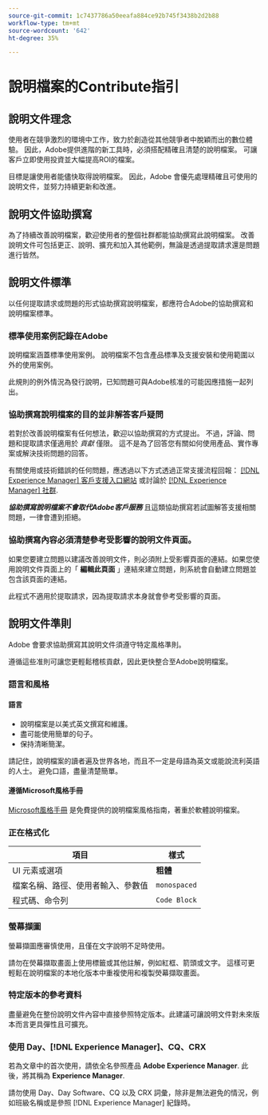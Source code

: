 ```yaml
---
source-git-commit: 1c7437786a50eeafa884ce92b745f3438b2d2b88
workflow-type: tm+mt
source-wordcount: '642'
ht-degree: 35%

---
```

# 說明檔案的Contribute指引

## 說明文件理念

使用者在競爭激烈的環境中工作，致力於創造從其他競爭者中脫穎而出的數位體驗。 因此，Adobe提供進階的新工具時，必須搭配精確且清楚的說明檔案。 可讓客戶立即使用投資並大幅提高ROI的檔案。

目標是讓使用者能儘快取得說明檔案。 因此，Adobe 會優先處理精確且可使用的說明文件，並努力持續更新和改進。

## 說明文件協助撰寫

為了持續改善說明檔案，歡迎使用者的整個社群都能協助撰寫此說明檔案。 改善說明文件可包括更正、說明、擴充和加入其他範例，無論是透過提取請求還是問題進行皆然。

## 說明文件標準

以任何提取請求或問題的形式協助撰寫說明檔案，都應符合Adobe的協助撰寫和說明檔案標準。

### 標準使用案例記錄在Adobe

說明檔案涵蓋標準使用案例。 說明檔案不包含產品標準及支援安裝和使用範圍以外的使用案例。

此規則的例外情況為發行說明，已知問題可與Adobe核准的可能因應措施一起列出。

### 協助撰寫說明檔案的目的並非解答客戶疑問

若對於改善說明檔案有任何想法，歡迎以協助撰寫的方式提出。 不過，評論、問題和提取請求僅適用於 *貢獻* 僅限。 這不是為了回答您有關如何使用產品、實作專案或解決技術問題的回答。

有關使用或技術錯誤的任何問題，應透過以下方式透過正常支援流程回報： [[!DNL Experience Manager] 客戶支援入口網站](https://experienceleague.adobe.com/?support-solution=Experience+Manager#home) 或討論於 [[!DNL Experience Manager] 社群](https://experienceleaguecommunities.adobe.com/t5/adobe-experience-manager/ct-p/adobe-experience-manager-community).

***協助撰寫說明檔案不會取代Adobe客戶服務*** 且這類協助撰寫若試圖解答支援相關問題，一律會遭到拒絕。

### 協助撰寫內容必須清楚參考受影響的說明文件頁面。

如果您要建立問題以建議改善說明文件，則必須附上受影響頁面的連結。如果您使用說明文件頁面上的「 **編輯此頁面** 」連結來建立問題，則系統會自動建立問題並包含該頁面的連結。

此程式不適用於提取請求，因為提取請求本身就會參考受影響的頁面。

## 說明文件準則

Adobe 會要求協助撰寫其說明文件須遵守特定風格準則。

遵循這些准則可讓您更輕鬆稽核貢獻，因此更快整合至Adobe說明檔案。

### 語言和風格

#### 語言

* 說明檔案是以美式英文撰寫和維護。
* 盡可能使用簡單的句子。
* 保持清晰簡潔。

請記住，說明檔案的讀者遍及世界各地，而且不一定是母語為英文或能說流利英語的人士。 避免口語，盡量清楚簡單。

#### 遵循Microsoft風格手冊

[Microsoft風格手冊](https://learn.microsoft.com/en-us/style-guide/welcome/) 是免費提供的說明檔案風格指南，著重於軟體說明檔案。

### 正在格式化

| 項目 | 樣式 |
| -------------------------------------------- | ---------------- |
| UI 元素或選項 | **粗體** |
| 檔案名稱、路徑、使用者輸入、參數值 | `monospaced` |
| 程式碼、命令列 | ```Code Block``` |

### 螢幕擷圖

螢幕擷圖應審慎使用，且僅在文字說明不足時使用。

請勿在熒幕擷取畫面上使用標籤或其他註解，例如紅框、箭頭或文字。 這樣可更輕鬆在說明檔案的本地化版本中重複使用和複製熒幕擷取畫面。

### 特定版本的參考資料

盡量避免在整份說明文件內容中直接參照特定版本。此建議可讓說明文件對未來版本而言更具彈性且可擴充。

### 使用 Day、[!DNL Experience Manager]、CQ、CRX

若為文章中的首次使用，請依全名參照產品 **Adobe Experience Manager**. 此後，將其稱為 **Experience Manager**.

請勿使用 Day、Day Software、CQ 以及 CRX 詞彙，除非是無法避免的情況，例如班級名稱或是參照 [!DNL Experience Manager] 紀錄時。
